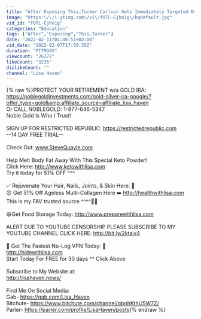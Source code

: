 ```yaml
---
title: "After Exposing This…Tucker Carlson Gets Immediately Targeted By The US Government!"
image: "https:\/\/i.ytimg.com\/vi\/fOTL-Ejhn1g\/hqdefault.jpg"
vid_id: "fOTL-Ejhn1g"
categories: "Education"
tags: ["After","Exposing","This…Tucker"]
date: "2022-02-11T01:40:51+03:00"
vid_date: "2022-02-07T17:50:35Z"
duration: "PT7M34S"
viewcount: "26372"
likeCount: "3235"
dislikeCount: ""
channel: "Lisa Haven"
---
```

{% raw %}PROTECT YOUR RETIREMENT w/a GOLD IRA: <a rel="nofollow" target="blank" href="https://noblegoldinvestments.com/gold-silver-ira-google/?offer_type=gold&amp;affiliate_source=affiliate_lisa_haven">https://noblegoldinvestments.com/gold-silver-ira-google/?offer_type=gold&amp;affiliate_source=affiliate_lisa_haven</a><br />Or CALL NOBLEGOLD: 1-877-646-5347<br />Noble Gold Is Who I Trust! <br /><br />SIGN UP FOR RESTRICTED REPUBLIC: <a rel="nofollow" target="blank" href="https://restrictedrepublic.com">https://restrictedrepublic.com</a><br />--14 DAY FREE TRIAL--<br /> <br />Check Out: www.SteveQuayle.com <br /><br />Help Melt Body Fat Away With This Special Keto Powder! <br />Click Here:   <a rel="nofollow" target="blank" href="http://www.ketowithlisa.com">http://www.ketowithlisa.com</a><br />Try it today for 51% OFF ^^^ <br /><br />✅  Rejuvenate Your Hair, Nails, Joints, &amp; Skin Here: 🍃<br />😍 Get 51% Off Ageless Multi-Collagen Here ➡️ <a rel="nofollow" target="blank" href="http://healthwithlisa.com">http://healthwithlisa.com</a>   <br />This is my FAV trusted source ^^^^💪💪 <br /><br />😄Get Food Storage Today: <a rel="nofollow" target="blank" href="http://www.preparewithlisa.com">http://www.preparewithlisa.com</a>   <br /><br />ALERT DUE TO YOUTUBE CENSORSHIP PLEASE SUBSCRIBE TO MY YOUTUBE CHANNEL CLICK HERE: <a rel="nofollow" target="blank" href="http://bit.ly/2ktaix4​">http://bit.ly/2ktaix4​</a><br /><br />📲 Get The Fastest No-Log VPN Today: 📲<br /><a rel="nofollow" target="blank" href="http://hidewithlisa.com">http://hidewithlisa.com</a> <br />Start Today For FREE for 30 days ^^ Click Above <br /><br />Subscribe to My Website at: <br /><a rel="nofollow" target="blank" href="http://lisahaven.news/">http://lisahaven.news/</a><br /><br />Find Me On Social Media: <br />Gab- <a rel="nofollow" target="blank" href="https://gab.com/Lisa_Haven">https://gab.com/Lisa_Haven</a><br />Bitchute- <a rel="nofollow" target="blank" href="https://www.bitchute.com/channel/qbnhKthU5W7Z/">https://www.bitchute.com/channel/qbnhKthU5W7Z/</a> <br />Parler- <a rel="nofollow" target="blank" href="https://parler.com/profile/LisaHaven/posts">https://parler.com/profile/LisaHaven/posts</a>{% endraw %}
